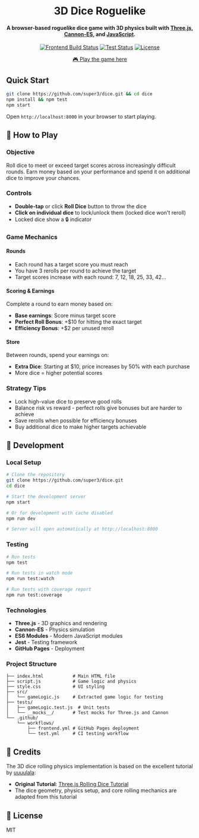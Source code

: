 <h1 align="center">
  3D Dice Roguelike
  <br>
</h1>

<h4 align="center">A browser-based roguelike dice game with 3D physics built with <a href="https://threejs.org">Three.js</a>, <a href="https://pmndrs.github.io/cannon-es/">Cannon-ES</a>, and <a href="https://developer.mozilla.org/en-US/docs/Web/JavaScript">JavaScript</a>.</h4>

<div align="center">

[![Frontend Build Status](https://img.shields.io/github/actions/workflow/status/super3/dice/frontend.yml?label=frontend)](https://github.com/super3/dice/actions/workflows/frontend.yml)
[![Test Status](https://img.shields.io/github/actions/workflow/status/super3/dice/test.yml?label=tests)](https://github.com/super3/dice/actions/workflows/test.yml)
[![License](https://img.shields.io/badge/license-MIT-blue.svg?label=license)](https://github.com/super3/dice/blob/main/LICENSE)

</div>

<p align="center">
  <a href="https://super3.github.io/dice/">🎮 Play the game here</a>
</p>

## Quick Start
```bash
git clone https://github.com/super3/dice.git && cd dice
npm install && npm test
npm start
```

Open `http://localhost:8000` in your browser to start playing.

## 🎲 How to Play

### Objective
Roll dice to meet or exceed target scores across increasingly difficult rounds. Earn money based on your performance and spend it on additional dice to improve your chances.

### Controls
- **Double-tap** or click **Roll Dice** button to throw the dice
- **Click on individual dice** to lock/unlock them (locked dice won't reroll)
- Locked dice show a 🔒 indicator

### Game Mechanics

#### Rounds
- Each round has a target score you must reach
- You have 3 rerolls per round to achieve the target
- Target scores increase with each round: 7, 12, 18, 25, 33, 42...

#### Scoring & Earnings
Complete a round to earn money based on:
- **Base earnings**: Score minus target score
- **Perfect Roll Bonus**: +$10 for hitting the exact target
- **Efficiency Bonus**: +$2 per unused reroll

#### Store
Between rounds, spend your earnings on:
- **Extra Dice**: Starting at $10, price increases by 50% with each purchase
- More dice = higher potential scores

### Strategy Tips
- Lock high-value dice to preserve good rolls
- Balance risk vs reward - perfect rolls give bonuses but are harder to achieve
- Save rerolls when possible for efficiency bonuses
- Buy additional dice to make higher targets achievable

## 🚀 Development

### Local Setup
```bash
# Clone the repository
git clone https://github.com/super3/dice.git
cd dice

# Start the development server
npm start

# Or for development with cache disabled
npm run dev

# Server will open automatically at http://localhost:8000
```

### Testing
```bash
# Run tests
npm test

# Run tests in watch mode
npm run test:watch

# Run tests with coverage report
npm run test:coverage
```

### Technologies
- **Three.js** - 3D graphics and rendering
- **Cannon-ES** - Physics simulation
- **ES6 Modules** - Modern JavaScript modules
- **Jest** - Testing framework
- **GitHub Pages** - Deployment

### Project Structure
```
├── index.html           # Main HTML file
├── script.js            # Game logic and physics
├── style.css            # UI styling
├── src/
│   └── gameLogic.js     # Extracted game logic for testing
├── tests/
│   ├── gameLogic.test.js  # Unit tests
│   └── __mocks__/       # Test mocks for Three.js and Cannon
└── .github/
    └── workflows/
        ├── frontend.yml # GitHub Pages deployment
        └── test.yml     # CI testing workflow
```

## 📜 Credits

The 3D dice rolling physics implementation is based on the excellent tutorial by [uuuulala](https://github.com/uuuulala):
- **Original Tutorial**: [Three.js Rolling Dice Tutorial](https://github.com/uuuulala/Threejs-rolling-dice-tutorial/)
- The dice geometry, physics setup, and core rolling mechanics are adapted from this tutorial

## 📄 License
MIT
